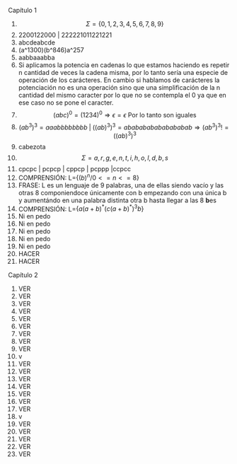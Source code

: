 Capítulo 1

1.  $$\Sigma=\{0,1,2,3,4,5,6,7,8,9\}$$
2.  2200122000 | 222221011221221
3.  abcdeabcde
4.  (a^1300)(b^846)a^257
5.  aabbaaabba
6.  Si aplicamos la potencia en cadenas lo que estamos haciendo es repetir n cantidad de veces la cadena misma, por lo tanto sería una especie de operación de los carácteres. En cambio si hablamos de carácteres la potenciación no es una operación sino que una simplificación de la n cantidad del mismo caracter por lo que no se contempla el 0 ya que en ese caso no se pone el caracter.
7.  $$(abc)^0=(1234)^0 \Rightarrow \epsilon=\epsilon \text{ Por lo tanto son iguales}$$
8. $$(ab^3)^3=aaabbbbbbbb \;|\;((ab)^3)^3=ababababababababab\Rightarrow(ab^3)^3!=((ab)^3)^3$$
9. cabezota
10. $$\Sigma = {a,r,g,e,n,t,i,h,o,l,d,b,s}$$
11. cpcpc | pcpcp | cppcp | pcppp |ccpcc
12. COMPRENSIÓN: L=$\{(b)^n /0<=n<=8\}$  
13. FRASE: L  es un lenguaje de 9 palabras, una de ellas siendo vacío y las otras 8 componiendoce únicamente con b empezando con una única b y aumentándo en una palabra distinta otra b hasta llegar a las 8 **b**es
14. COMPRENSIÓN: L=$\{a (a+b)^* (c (a+b)^*)^3 b\}$ 
15. Ni en pedo
16. Ni en pedo
17. Ni en pedo
18. Ni en pedo
19. Ni en pedo
20. HACER
21. HACER

Capítulo 2
1. VER
2. VER
3. VER
4. VER
5. VER
6. VER
7. VER
8. VER
9. VER
10. v
11. VER
12. VER
13. VER
14. VER
15. VER
16. VER
17. VER
18. v
19. VER
20. VER
21. VER
22. VER
23. VER
